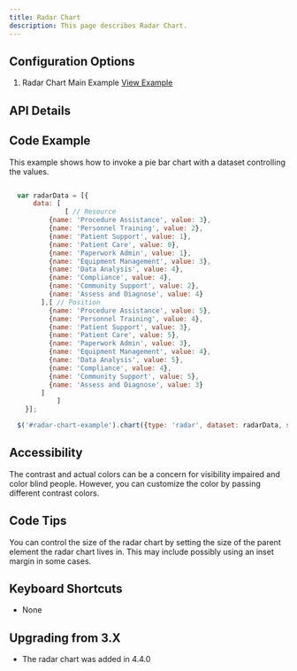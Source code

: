 ```yaml
---
title: Radar Chart  
description: This page describes Radar Chart.
---
```


## Configuration Options

1. Radar Chart Main Example [View Example]( ../components/radar/example-index)

## API Details

## Code Example

This example shows how to invoke a pie bar chart with a dataset controlling the values.

```javascript

  var radarData = [{
      data: [
			  [ // Resource
          {name: 'Procedure Assistance', value: 3},
          {name: 'Personnel Training', value: 2},
          {name: 'Patient Support', value: 1},
          {name: 'Patient Care', value: 0},
          {name: 'Paperwork Admin', value: 1},
          {name: 'Equipment Management', value: 3},
          {name: 'Data Analysis', value: 4},
          {name: 'Compliance', value: 4},
          {name: 'Community Support', value: 2},
          {name: 'Assess and Diagnose', value: 4}
        ],[ // Position
          {name: 'Procedure Assistance', value: 5},
          {name: 'Personnel Training', value: 4},
          {name: 'Patient Support', value: 3},
          {name: 'Patient Care', value: 5},
          {name: 'Paperwork Admin', value: 3},
          {name: 'Equipment Management', value: 4},
          {name: 'Data Analysis', value: 5},
          {name: 'Compliance', value: 4},
          {name: 'Community Support', value: 5},
          {name: 'Assess and Diagnose', value: 3}
        ]
			]
    }];

  $('#radar-chart-example').chart({type: 'radar', dataset: radarData, showAxisLabels: false});


```

## Accessibility

The contrast and actual colors can be a concern for visibility impaired and color blind people. However, you can customize the color by passing different contrast colors.

## Code Tips

You can control the size of the radar chart by setting the size of the parent element the radar chart lives in.
This may include possibly using an inset margin in some cases.

## Keyboard Shortcuts

- None

## Upgrading from 3.X

-   The radar chart was added in 4.4.0
